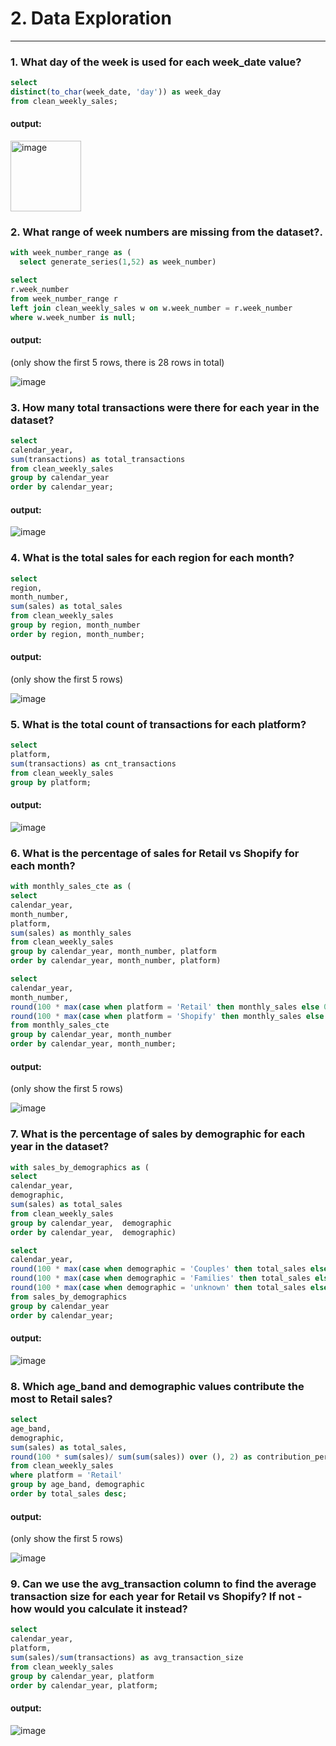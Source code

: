 # 2. Data Exploration
---

### 1. What day of the week is used for each week_date value?

````sql
select
distinct(to_char(week_date, 'day')) as week_day
from clean_weekly_sales;
````

#### output:
<img width="113" alt="image" src="https://github.com/chrischowckw/8-Week-SQL-Challenge/assets/104264881/344aa0c2-8fd8-4f61-80af-50c041bc9adf">

### 2. What range of week numbers are missing from the dataset?.

````sql
with week_number_range as (
  select generate_series(1,52) as week_number)

select
r.week_number
from week_number_range r
left join clean_weekly_sales w on w.week_number = r.week_number
where w.week_number is null;
````

#### output:

(only show the first 5 rows, there is 28 rows in total)

![image](https://github.com/chrischowckw/8-Week-SQL-Challenge/assets/104264881/50502b23-e487-4cac-a7f4-9a9309923e1d)

### 3. How many total transactions were there for each year in the dataset?

````sql
select
calendar_year,
sum(transactions) as total_transactions
from clean_weekly_sales
group by calendar_year
order by calendar_year;
````

#### output:
![image](https://github.com/chrischowckw/8-Week-SQL-Challenge/assets/104264881/89a17a7e-1c25-4019-ab93-e34c721155b2)

### 4. What is the total sales for each region for each month?

````sql
select
region,
month_number, 
sum(sales) as total_sales
from clean_weekly_sales
group by region, month_number
order by region, month_number;
````

#### output:

(only show the first 5 rows)

![image](https://github.com/chrischowckw/8-Week-SQL-Challenge/assets/104264881/34ab7240-2677-4d13-b2cf-627dd16e55ed)

### 5. What is the total count of transactions for each platform?

````sql
select
platform, 
sum(transactions) as cnt_transactions
from clean_weekly_sales
group by platform;
````

#### output:
![image](https://github.com/chrischowckw/8-Week-SQL-Challenge/assets/104264881/53d7cb78-58c6-42e4-83bf-da23afe78a00)

### 6. What is the percentage of sales for Retail vs Shopify for each month?

````sql
with monthly_sales_cte as (
select
calendar_year,
month_number,
platform, 
sum(sales) as monthly_sales
from clean_weekly_sales
group by calendar_year, month_number, platform
order by calendar_year, month_number, platform)

select
calendar_year,
month_number, 
round(100 * max(case when platform = 'Retail' then monthly_sales else 0 end)/sum(monthly_sales), 2) as retail_perc,
round(100 * max(case when platform = 'Shopify' then monthly_sales else 0 end)/sum(monthly_sales), 2) as shopify_perc
from monthly_sales_cte
group by calendar_year, month_number
order by calendar_year, month_number;
````

#### output:

(only show the first 5 rows)

![image](https://github.com/chrischowckw/8-Week-SQL-Challenge/assets/104264881/45df86c2-f70e-4972-a8cd-7a4f36d6b77a)

### 7. What is the percentage of sales by demographic for each year in the dataset?

````sql
with sales_by_demographics as (
select
calendar_year,
demographic,
sum(sales) as total_sales
from clean_weekly_sales
group by calendar_year,  demographic
order by calendar_year,  demographic)

select
calendar_year,
round(100 * max(case when demographic = 'Couples' then total_sales else 0 end) / sum(total_sales), 2) as couples_perc,
round(100 * max(case when demographic = 'Families' then total_sales else 0 end) / sum(total_sales), 2) as families_perc,
round(100 * max(case when demographic = 'unknown' then total_sales else 0 end) / sum(total_sales), 2) as unknown_perc
from sales_by_demographics
group by calendar_year
order by calendar_year;
````

#### output:
![image](https://github.com/chrischowckw/8-Week-SQL-Challenge/assets/104264881/37759e57-c587-49c9-aef6-33432c74f0a0)

### 8. Which age_band and demographic values contribute the most to Retail sales?

````sql
select
age_band,
demographic,
sum(sales) as total_sales,
round(100 * sum(sales)/ sum(sum(sales)) over (), 2) as contribution_perc
from clean_weekly_sales
where platform = 'Retail'
group by age_band, demographic
order by total_sales desc;
````

#### output:

(only show the first 5 rows)

![image](https://github.com/chrischowckw/8-Week-SQL-Challenge/assets/104264881/3c5044a1-052e-44f2-b2f2-4f0905ff9ae0)

### 9. Can we use the avg_transaction column to find the average transaction size for each year for Retail vs Shopify? If not - how would you calculate it instead?

````sql
select
calendar_year,
platform, 
sum(sales)/sum(transactions) as avg_transaction_size
from clean_weekly_sales
group by calendar_year, platform
order by calendar_year, platform;
````

#### output:
![image](https://github.com/chrischowckw/8-Week-SQL-Challenge/assets/104264881/e94e92a0-9920-4ac2-9a2b-7d505cc6096b)
